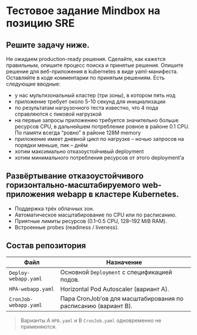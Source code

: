 # Тестовое задание Mindbox на позицию SRE

## Решите задачу ниже.

Не ожидаем production-ready решения. Сделайте, как кажется правильным, опишите процесс поиска и принятые решения.
Опишите решение для веб-приложения в kubernetes в виде yaml-манифеста.
Оставляйте в коде комментарии по принятым решениям. Есть следующие вводные:
- у нас мультизональный кластер (три зоны), в котором пять нод
- приложение требует около 5-10 секунд для инициализации
- по результатам нагрузочного теста известно, что 4 пода справляются с пиковой нагрузкой
- на первые запросы приложению требуется значительно больше ресурсов CPU, в дальнейшем потребление ровное в районе 0.1 CPU. По памяти всегда “ровно” в районе 128M memory
- приложение имеет дневной цикл по нагрузке – ночью запросов на порядки меньше, пик – днём
- хотим максимально отказоустойчивый deployment
- хотим минимального потребления ресурсов от этого deployment’а

## Развёртывание отказоустойчивого горизонтально-масштабируемого web-приложения **webapp** в кластере Kubernetes.

* Поддержка трёх облачных зон.
* Автоматическое масштабирование по CPU или по расписанию.
* Приятные лимиты ресурсов (0.1–0.5 CPU, 128–192 MiB RAM).
* Встроенные probes (readiness / liveness).

## Состав репозитория

| Файл | Назначение |
|------|------------|
| `Deploy-webapp.yaml` | Основной `Deployment` c спецификацией подов. |
| `HPA-webapp.yaml` | Horizontal Pod Autoscaler (вариант A). |
| `CronJob-webapp.yaml` | Пара CronJob’ов для масштабирования по расписанию (вариант B). |

> Варианты A `HPA.yaml` и B `CronJob.yaml` одновременно не применяются.